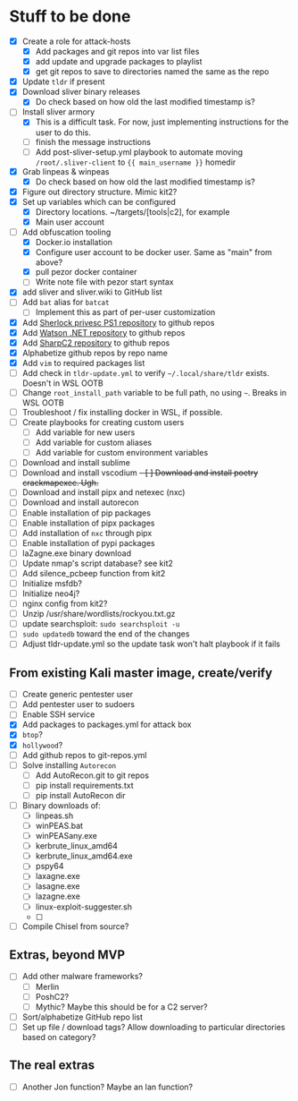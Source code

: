 # Stuff to be done

- [x] Create a role for attack-hosts
  - [x] Add packages and git repos into var list files
  - [x] add update and upgrade packages to playlist
  - [x] get git repos to save to directories named the same as the repo
- [x] Update `tldr` if present
- [x] Download sliver binary releases
  - [x] Do check based on how old the last modified timestamp is?
- [ ] Install sliver armory
  - [x] This is a difficult task. For now, just implementing instructions for the user to do this.
  - [ ] finish the message instructions
  - [ ] Add post-sliver-setup.yml playbook to automate moving `/root/.sliver-client` to `{{ main_username }}` homedir
- [x] Grab linpeas & winpeas
  - [x] Do check based on how old the last modified timestamp is?
- [x] Figure out directory structure. Mimic kit2?
- [x] Set up variables which can be configured
  - [x] Directory locations. ~/targets/\[tools|c2\], for example
  - [x] Main user account
- [ ] Add obfuscation tooling
  - [x] Docker.io installation
  - [x] Configure user account to be docker user. Same as "main" from above?
  - [x] pull pezor docker container
  - [ ] Write note file with pezor start syntax
- [x] add sliver and sliver.wiki to GitHub list
- [ ] Add `bat` alias for `batcat`
  - [ ] Implement this as part of per-user customization
- [x] Add [Sherlock privesc PS1 repository](https://github.com/rasta-mouse/Sherlock.git) to github repos
- [x] Add [Watson .NET repository](https://github.com/rasta-mouse/Watson.git) to github repos
- [x] Add [SharpC2 repository](https://github.com/rasta-mouse/SharpC2.git) to github repos
- [x] Alphabetize github repos by repo name
- [x] Add `vim` to required packages list
- [ ] Add check in `tldr-update.yml` to verify `~/.local/share/tldr` exists. Doesn't in WSL OOTB
- [ ] Change `root_install_path` variable to be full path, no using `~`. Breaks in WSL OOTB
- [ ] Troubleshoot / fix installing docker in WSL, if possible.
- [ ] Create playbooks for creating custom users
  - [ ] Add variable for new users
  - [ ] Add variable for custom aliases
  - [ ] Add variable for custom environment variables
- [ ] Download and install sublime
- [ ] Download and install vscodium
~~- [ ] Download and install poetry crackmapexec. Ugh.~~
- [ ] Download and install pipx and netexec (nxc)
- [ ] Download and install autorecon
- [ ] Enable installation of pip packages
- [ ] Enable installation of pipx packages
- [ ] Add installation of `nxc` through pipx
- [ ] Enable installation of pypi packages
- [ ] laZagne.exe binary download
- [ ] Update nmap's script database? see kit2
- [ ] Add silence_pcbeep function from kit2
- [ ] Initialize msfdb?
- [ ] Initialize neo4j?
- [ ] nginx config from kit2?
- [ ] Unzip /usr/share/wordlists/rockyou.txt.gz
- [ ] update searchsploit: `sudo searchsploit -u`
- [ ] `sudo updatedb` toward the end of the changes
- [ ] Adjust tldr-update.yml so the update task won't halt playbook if it fails

## From existing Kali master image, create/verify
- [ ] Create generic pentester user
- [ ] Add pentester user to sudoers
- [ ] Enable SSH service
- [x] Add packages to packages.yml for attack box
- [x] `btop`?
- [x] `hollywood`?
- [ ] Add github repos to git-repos.yml
- [ ] Solve installing `Autorecon`
  - [ ] Add AutoRecon.git to git repos
  - [ ] pip install requirements.txt
  - [ ] pip install AutoRecon dir
- [ ] Binary downloads of:
  - [ ] linpeas.sh
  - [ ] winPEAS.bat
  - [ ] winPEASany.exe
  - [ ] kerbrute_linux_amd64
  - [ ] kerbrute_linux_amd64.exe
  - [ ] pspy64
  - [ ] laxagne.exe
  - [ ] lasagne.exe
  - [ ] lazagne.exe
  - [ ] linux-exploit-suggester.sh
  - [ ] 
- [ ] Compile Chisel from source?

## Extras, beyond MVP

- [ ] Add other malware frameworks?
  - [ ] Merlin
  - [ ] PoshC2?
  - [ ] Mythic? Maybe this should be for a C2 server?
- [ ] Sort/alphabetize GitHub repo list
- [ ] Set up file / download tags? Allow downloading to particular directories based on category?

## The real extras

- [ ] Another Jon function? Maybe an Ian function?
